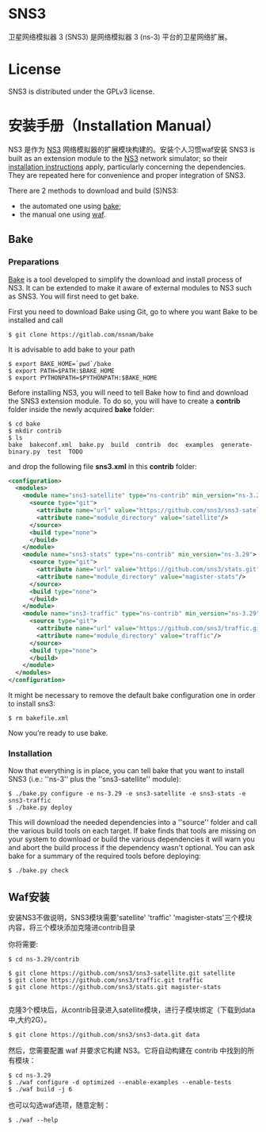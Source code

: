 # SNS3

卫星网络模拟器 3 (SNS3) 是网络模拟器 3 (ns-3) 平台的卫星网络扩展。


# License

SNS3 is distributed under the GPLv3 license.

# 安装手册（Installation Manual）

NS3 是作为 [NS3](https://www.nsnam.org/) 网络模拟器的扩展模块构建的。安装个人习惯waf安装
SNS3 is built as an extension module to the [NS3](https://www.nsnam.org/) network simulator; so their [installation instructions](https://www.nsnam.org/docs/release/3.29/tutorial/html/getting-started.html) apply, particularly concerning the dependencies. They are repeated here for convenience and proper integration of SNS3.

There are 2 methods to download and build (S)NS3:

*  the automated one using [bake](#bake);
*  the manual one using [waf](#waf).

## Bake

### Preparations


[Bake](http://planete.inria.fr/software/bake/index.html) is a tool developed to simplify the download and install process of NS3. It can be extended to make it aware of external modules to NS3 such as SNS3. You will first need to get bake.

First you need to download Bake using Git, go to where you want Bake to be installed and call 

```shell
$ git clone https://gitlab.com/nsnam/bake
```

It is advisable to add bake to your path

```shell
$ export BAKE_HOME=`pwd`/bake 
$ export PATH=$PATH:$BAKE_HOME
$ export PYTHONPATH=$PYTHONPATH:$BAKE_HOME
```

Before installing NS3, you will need to tell Bake how to find and download the SNS3 extension module. To do so, you will have to create a **contrib** folder inside the newly acquired **bake** folder:

```shell
$ cd bake
$ mkdir contrib
$ ls
bake  bakeconf.xml  bake.py  build  contrib  doc  examples  generate-binary.py  test  TODO
```


and drop the following file **sns3.xml** in this **contrib** folder:

```xml
<configuration>
  <modules>
    <module name="sns3-satellite" type="ns-contrib" min_version="ns-3.29">
      <source type="git">
        <attribute name="url" value="https://github.com/sns3/sns3-satellite.git"/>
        <attribute name="module_directory" value="satellite"/>
      </source>
      <build type="none">
      </build>
    </module>
    <module name="sns3-stats" type="ns-contrib" min_version="ns-3.29">
      <source type="git">
        <attribute name="url" value="https://github.com/sns3/stats.git"/>
        <attribute name="module_directory" value="magister-stats"/>
      </source>
      <build type="none">
      </build>
    </module>
    <module name="sns3-traffic" type="ns-contrib" min_version="ns-3.29">
      <source type="git">
        <attribute name="url" value="https://github.com/sns3/traffic.git" />
        <attribute name="module_directory" value="traffic"/>
      </source>
      <build type="none">
      </build>
    </module>
  </modules>
</configuration>
```
It might be necessary to remove the default bake configuration one in order to install sns3:
```shell
$ rm bakefile.xml
```

Now you’re ready to use bake.

### Installation

Now that everything is in place, you can tell bake that you want to install SNS3 (i.e.: ''ns-3'' plus the ''sns3-satellite'' module):

```shell
$ ./bake.py configure -e ns-3.29 -e sns3-satellite -e sns3-stats -e sns3-traffic
$ ./bake.py deploy
```

This will download the needed dependencies into a ''source'' folder and call the various build tools on each target. 
If bake finds that tools are missing on your system to download or build the various dependencies it will warn you 
and abort the build process if the dependency wasn't optional. You can ask bake for a summary of the required tools before deploying:

```shell
$ ./bake.py check
```

## Waf安装

安装NS3不做说明，SNS3模块需要'satellite'   'traffic'  'magister-stats'三个模块内容，将三个模块添加克隆进contrib目录

你将需要:

```shell
$ cd ns-3.29/contrib

$ git clone https://github.com/sns3/sns3-satellite.git satellite
$ git clone https://github.com/sns3/traffic.git traffic
$ git clone https://github.com/sns3/stats.git magister-stats
    
```
克隆3个模块后，从contrib目录进入satellite模块，进行子模块绑定（下载到data中,大约2G）。

```shell
$ git clone https://github.com/sns3/sns3-data.git data
```

然后，您需要配置 waf 并要求它构建 NS3。它将自动构建在 contrib 中找到的所有模块：

```shell
$ cd ns-3.29
$ ./waf configure -d optimized --enable-examples --enable-tests
$ ./waf build -j 6
```
也可以勾选waf选项，随意定制：


```shell
$ ./waf --help
```

